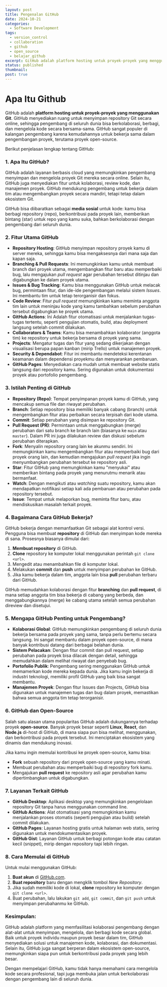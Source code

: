 ```yaml
---
layout: post
title: Pengenalan GitHub
date: 2024-10-21
categories:
  - Software Development
tags:
  - version_control
  - collaboration
  - github
  - open_source
  - belajar_github
excerpt: GitHub adalah platform hosting untuk proyek-proyek yang menggunakan Git. GitHub menyediakan ruang untuk menyimpan repository Git secara online, sehingga pengembang di seluruh dunia bisa berkolaborasi, berbagi, dan mengelola kode secara bersama-sama
status: published
thumbnail: 
post: true
---
```

# Apa Itu Github
GitHub adalah **platform hosting untuk proyek-proyek yang menggunakan Git**. GitHub menyediakan ruang untuk menyimpan repository Git secara online, sehingga pengembang di seluruh dunia bisa berkolaborasi, berbagi, dan mengelola kode secara bersama-sama. GitHub sangat populer di kalangan pengembang karena kemudahannya untuk bekerja sama dalam pengembangan proyek, terutama proyek open-source.

Berikut penjelasan lengkap tentang GitHub:
### 1. **Apa Itu GitHub?**
GitHub adalah layanan berbasis cloud yang memungkinkan pengembang menyimpan dan mengelola proyek Git mereka secara online. Selain itu, GitHub juga menyediakan fitur untuk kolaborasi, review kode, dan manajemen proyek. GitHub mendukung pengembang untuk bekerja dalam tim atau mengembangkan proyek secara mandiri, tetapi tetap dalam ekosistem Git.

GitHub bisa diibaratkan sebagai **media sosial** untuk kode: kamu bisa berbagi repository (repo), berkontribusi pada proyek lain, memberikan bintang (star) untuk repo yang kamu suka, bahkan berkolaborasi dengan pengembang dari seluruh dunia.
### 2. **Fitur Utama GitHub**
- **Repository Hosting**: GitHub menyimpan repository proyek kamu di server mereka, sehingga kamu bisa mengaksesnya dari mana saja dan kapan saja.
- **Branching & Pull Requests**: Ini memungkinkan kamu untuk membuat branch dari proyek utama, mengembangkan fitur baru atau memperbaiki bug, lalu mengajukan *pull request* agar perubahan tersebut ditinjau dan digabungkan ke dalam proyek utama.
- **Issues & Bug Tracking**: Kamu bisa menggunakan GitHub untuk melacak bug, permintaan fitur, dan ide-ide pengembangan melalui sistem *Issues*. Ini membantu tim untuk tetap terorganisir dan fokus.
- **Code Review**: Fitur *pull request* memungkinkan kamu meminta anggota tim lain untuk meninjau kode yang kamu tambahkan sebelum perubahan tersebut digabungkan ke proyek utama. 
- **GitHub Actions**: Ini Adalah fitur otomatisasi untuk menjalankan tugas-tugas tertentu, seperti pengujian otomatis, build, atau deployment langsung setelah commit dilakukan.
- **Collaborators & Teams**: Kamu bisa menambahkan kolaborator (anggota tim) ke repository untuk bekerja bersama di proyek yang sama.
- **Projects**: Mengatur tugas dan fitur yang sedang dikerjakan dengan visualisasi berupa papan kanban (mirip Trello) untuk manajemen proyek.
- **Security & Dependabot**: Fitur ini membantu mendeteksi kerentanan keamanan dalam dependensi proyekmu dan menyarankan pembaruan.
- **GitHub Pages**: Menyediakan cara mudah untuk membuat website statis langsung dari repository kamu. Sering digunakan untuk dokumentasi proyek atau portofolio pengembang.

### 3. **Istilah Penting di GitHub**
- **Repository (Repo)**: Tempat penyimpanan proyek kamu di GitHub, yang mencakup semua file dan riwayat perubahan.
- **Branch**: Setiap repository bisa memiliki banyak cabang (branch) untuk mengembangkan fitur atau perbaikan secara terpisah dari kode utama.
- **Commit**: Setiap perubahan yang disimpan ke repository Git.
- **Pull Request (PR)**: Permintaan untuk menggabungkan (merge) perubahan dari satu branch ke branch lain (biasanya ke `main` atau `master`). Dalam PR ini juga dilakukan review dan diskusi sebelum perubahan diterapkan.
- **Fork**: Menyalin repository orang lain ke akunmu sendiri. Ini memungkinkan kamu mengembangkan fitur atau memperbaiki bug dari proyek orang lain, dan kemudian mengajukan *pull request* jika ingin menyumbangkan perubahan tersebut ke repository asli.
- **Star**: Fitur GitHub yang memungkinkan kamu "menyukai" atau memberikan bintang pada proyek yang menurutmu menarik atau bermanfaat.
- **Watch**: Dengan mengikuti atau *watching* suatu repository, kamu akan mendapatkan notifikasi setiap kali ada pembaruan atau perubahan pada repository tersebut.
- **Issue**: Tempat untuk melaporkan bug, meminta fitur baru, atau mendiskusikan masalah terkait proyek.

### 4. **Bagaimana Cara GitHub Bekerja?**
GitHub bekerja dengan memanfaatkan Git sebagai alat kontrol versi. Pengguna bisa membuat **repository** di GitHub dan menyimpan kode mereka di sana. Prosesnya biasanya dimulai dari:
1. **Membuat repository** di GitHub.
2. **Clone** repository ke komputer lokal menggunakan perintah `git clone <url>`.
3. Mengedit atau menambahkan file di komputer lokal.
4. Melakukan **commit** dan **push** untuk menyimpan perubahan ke GitHub.
5. Jika kamu bekerja dalam tim, anggota lain bisa **pull** perubahan terbaru dari GitHub.

GitHub memudahkan kolaborasi dengan fitur **branching** dan **pull request**, di mana setiap anggota tim bisa bekerja di cabang yang berbeda, dan menggabungkannya (merge) ke cabang utama setelah semua perubahan direview dan disetujui.

### 5. **Mengapa GitHub Penting untuk Pengembang?**
- **Kolaborasi Global**: GitHub memungkinkan pengembang di seluruh dunia bekerja bersama pada proyek yang sama, tanpa perlu bertemu secara langsung. Ini sangat membantu dalam proyek open-source, di mana banyak kontribusi datang dari berbagai belahan dunia.
- **Sistem Pelacakan**: Dengan fitur commit dan pull request, setiap perubahan pada proyek bisa dilacak dengan detail, sehingga memudahkan dalam melihat riwayat dan penyebab bug.
- **Portofolio Publik**: Pengembang sering menggunakan GitHub untuk memamerkan kode mereka kepada dunia. Jika kamu ingin bekerja di industri teknologi, memiliki profil GitHub yang baik bisa sangat membantu.
- **Manajemen Proyek**: Dengan fitur Issues dan Projects, GitHub bisa digunakan untuk manajemen tugas dan bug dalam proyek, memastikan bahwa semua anggota tim tetap terorganisir.

### 6. **GitHub dan Open-Source**
Salah satu alasan utama popularitas GitHub adalah dukungannya terhadap proyek **open-source**. Banyak proyek besar seperti **Linux**, **React**, dan **Node.js** di-host di GitHub, di mana siapa pun bisa melihat, menggunakan, dan berkontribusi pada proyek tersebut. Ini menciptakan ekosistem yang dinamis dan mendukung inovasi.

Jika kamu ingin memulai kontribusi ke proyek open-source, kamu bisa:
- **Fork** sebuah repository dari proyek open-source yang kamu minati.
- Membuat perubahan atau memperbaiki bug di repository fork kamu.
- Mengajukan **pull request** ke repository asli agar perubahan kamu dipertimbangkan untuk digabungkan.

### 7. **Layanan Terkait GitHub**
- **GitHub Desktop**: Aplikasi desktop yang memungkinkan pengelolaan repository Git tanpa harus menggunakan command line.
- **GitHub Actions**: Alat otomatisasi yang memungkinkan kamu menjalankan proses otomatis (seperti pengujian atau build) setelah commit dilakukan.
- **GitHub Pages**: Layanan hosting gratis untuk halaman web statis, sering digunakan untuk mendokumentasikan proyek.
- **GitHub Gist**: Layanan GitHub untuk berbagi potongan kode atau catatan kecil (snippet), mirip dengan repository tapi lebih ringan.

### 8. **Cara Memulai di GitHub**
Untuk mulai menggunakan GitHub:
1. **Buat akun** di [GitHub.com](https://github.com/).
2. **Buat repository** baru dengan mengklik tombol *New Repository*.
3. Jika sudah memiliki kode di lokal, **clone** repository ke komputer dengan `git clone <url>`.
4. Buat perubahan, lalu lakukan `git add`, `git commit`, dan `git push` untuk menyimpan perubahanmu ke GitHub.

### Kesimpulan:
GitHub adalah platform yang memfasilitasi kolaborasi pengembang dengan alat-alat untuk menyimpan, mengelola, dan berbagi kode secara global. Baik untuk proyek individu maupun proyek besar dalam tim, GitHub menyediakan solusi untuk manajemen kode, kolaborasi, dan dokumentasi. Selain itu, GitHub juga sangat berperan dalam ekosistem open-source, memungkinkan siapa pun untuk berkontribusi pada proyek yang lebih besar.

Dengan mempelajari GitHub, kamu tidak hanya memahami cara mengelola kode secara profesional, tapi juga membuka jalan untuk berkolaborasi dengan pengembang lain di seluruh dunia.